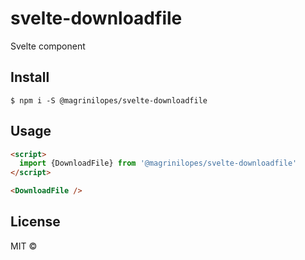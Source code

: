 # svelte-downloadfile

Svelte component

## Install

```
$ npm i -S @magrinilopes/svelte-downloadfile
```


## Usage

```html
<script>
  import {DownloadFile} from '@magrinilopes/svelte-downloadfile'
</script>

<DownloadFile />
```


## License

MIT ©
